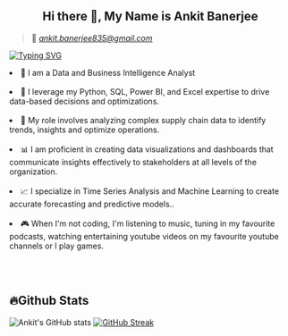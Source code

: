 
<h2 align="center"> Hi there 👋, My Name is Ankit Banerjee</h2>

> 📩 <i>ankit.banerjee835@gmail.com</i>

[![Typing SVG](https://readme-typing-svg.herokuapp.com/?lines=Analytics+Consultant;Wells+Fargo)](https://git.io/typing-svg)

<li> 💫 I am a Data and Business Intelligence Analyst</li><br>
<li> 🔬 I leverage my Python, SQL, Power BI, and Excel expertise to drive data-based decisions and optimizations.</li><br>
<li> 🔦 My role involves analyzing complex supply chain data to identify trends, insights and optimize operations.</li><br>
<li> 📊 I am proficient in creating data visualizations and dashboards that communicate insights effectively to stakeholders at all levels of the organization.</li><br>
<li> 📈 I specialize in Time Series Analysis and Machine Learning to create accurate forecasting and predictive models..</li><br>
<li> 🎮 When I'm not coding, I'm listening to music, tuning in my favourite podcasts, watching entertaining youtube videos on my favourite youtube channels or I play games.</li><br>


<p align="left">
</p>

<br>
<h2 align="left"> 🔥Github Stats</h2>


![Ankit's GitHub stats](https://github-readme-stats.vercel.app/api?username=ankit1032&show_icons=true&theme=radical&hide=contribs&line_height=30)    [![GitHub Streak](https://github-readme-streak-stats.herokuapp.com/?user=ankit1032&theme=highcontrast)](https://git.io/streak-stats)

